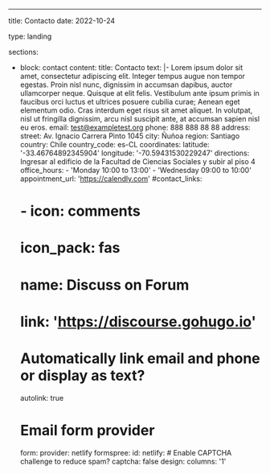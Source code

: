 ---
title: Contacto
date: 2022-10-24

type: landing

sections:
  - block: contact
    content:
      title: Contacto
      text: |-
        Lorem ipsum dolor sit amet, consectetur adipiscing elit. Integer tempus augue non tempor egestas. Proin nisl nunc, dignissim in accumsan dapibus, auctor ullamcorper neque. Quisque at elit felis. Vestibulum ante ipsum primis in faucibus orci luctus et ultrices posuere cubilia curae; Aenean eget elementum odio. Cras interdum eget risus sit amet aliquet. In volutpat, nisl ut fringilla dignissim, arcu nisl suscipit ante, at accumsan sapien nisl eu eros.
      email: test@exampletest.org
      phone: 888 888 88 88
      address:
        street: Av. Ignacio Carrera Pinto 1045
        city: Ñuñoa
        region: Santiago
        country: Chile
        country_code: es-CL
      coordinates:
        latitude: '-33.46764892345904'
        longitude: '-70.59431530229247'
      directions: Ingresar al edificio de la Facultad de Ciencias Sociales y subir al piso 4
      office_hours:
        - 'Monday 10:00 to 13:00'
        - 'Wednesday 09:00 to 10:00'
      appointment_url: 'https://calendly.com'
      #contact_links:
      #  - icon: comments
      #    icon_pack: fas
      #    name: Discuss on Forum
      #    link: 'https://discourse.gohugo.io'
    
      # Automatically link email and phone or display as text?
      autolink: true
    
      # Email form provider
      form:
        provider: netlify
        formspree:
          id:
        netlify:
          # Enable CAPTCHA challenge to reduce spam?
          captcha: false
    design:
      columns: '1'
